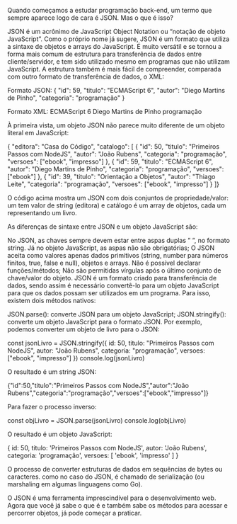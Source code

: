 Quando começamos a estudar programação back-end, um termo que sempre aparece logo de cara é JSON. Mas o que é isso?

JSON é um acrônimo de JavaScript Object Notation ou “notação de objeto JavaScript”. Como o próprio nome já sugere, JSON é um formato que utiliza a sintaxe de objetos e arrays do JavaScript. É muito versátil e se tornou a forma mais comum de estrutura para transferência de dados entre cliente/servidor, e tem sido utilizado mesmo em programas que não utilizam JavaScript. A estrutura também é mais fácil de compreender, comparada com outro formato de transferência de dados, o XML:

Formato JSON:
 {
   "id": 59,
   "titulo": "ECMAScript 6",
   "autor": "Diego Martins de Pinho",
   "categoria": "programação"
 }

 Formato XML:
 <livro id="59">
 <titulo>ECMAScript 6</titulo>
 <autor>Diego Martins de Pinho</autor>
 <categoria>programação</categoria>
</livro>

À primeira vista, um objeto JSON não parece muito diferente de um objeto literal em JavaScript:

{
 "editora": "Casa do Código",
 "catalogo": [
 {
   "id": 50,
   "titulo": "Primeiros Passos com NodeJS",
   "autor": "João Rubens",
   "categoria": "programação",
   "versoes": ["ebook", "impresso"]
 },
 {
   "id": 59,
   "titulo": "ECMAScript 6",
   "autor": "Diego Martins de Pinho",
   "categoria": "programação",
   "versoes": ["ebook"]
 },
 {
 "id": 39,
 "titulo": "Orientação a Objetos",
 "autor": "Thiago Leite",
 "categoria": "programação",
 "versoes": ["ebook", "impresso"]
 }
]}

O código acima mostra um JSON com dois conjuntos de propriedade/valor: um tem valor de string (editora) e catálogo é um array de objetos, cada um representando um livro.

As diferenças de sintaxe entre JSON e um objeto JavaScript são:

No JSON, as chaves sempre devem estar entre aspas duplas ” ”, no formato string. Já no objeto JavaScript, as aspas não são obrigatórias;
O JSON aceita como valores apenas dados primitivos (string, number para números finitos, true, false e null), objetos e arrays. Não é possível declarar funções/métodos;
Não são permitidas vírgulas após o último conjunto de chave/valor do objeto.
JSON é um formato criado para transferência de dados, sendo assim é necessário convertê-lo para um objeto JavaScript para que os dados possam ser utilizados em um programa. Para isso, existem dois métodos nativos:

JSON.parse(): converte JSON para um objeto JavaScript;
JSON.stringify(): converte um objeto JavaScript para o formato JSON.
Por exemplo, podemos converter um objeto de livro para o JSON:

const jsonLivro = JSON.stringify({
 id: 50,
 titulo: "Primeiros Passos com NodeJS",
 autor: "João Rubens",
 categoria: "programação",
 versoes: ["ebook", "impresso"]
})
console.log(jsonLivro)

O resultado é um string JSON:

{"id":50,"titulo":"Primeiros Passos com NodeJS","autor":"João Rubens","categoria":"programação","versoes":["ebook","impresso"]}

Para fazer o processo inverso:

const objLivro = JSON.parse(jsonLivro)
console.log(objLivro)

O resultado é um objeto JavaScript:

{
 id: 50,
 titulo: 'Primeiros Passos com NodeJS',
 autor: 'João Rubens',
 categoria: 'programação',
 versoes: [ 'ebook', 'impresso' ]
}

O processo de converter estruturas de dados em sequências de bytes ou caracteres. como no caso do JSON, é chamado de serialização (ou marshaling em algumas linguagens como Go).

O JSON é uma ferramenta imprescindível para o desenvolvimento web. Agora que você já sabe o que é e também sabe os métodos para acessar e percorrer objetos, já pode começar a praticar.
